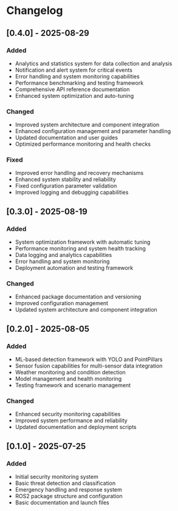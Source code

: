 # Changelog

## [0.4.0] - 2025-08-29

### Added
- Analytics and statistics system for data collection and analysis
- Notification and alert system for critical events
- Error handling and system monitoring capabilities
- Performance benchmarking and testing framework
- Comprehensive API reference documentation
- Enhanced system optimization and auto-tuning

### Changed
- Improved system architecture and component integration
- Enhanced configuration management and parameter handling
- Updated documentation and user guides
- Optimized performance monitoring and health checks

### Fixed
- Improved error handling and recovery mechanisms
- Enhanced system stability and reliability
- Fixed configuration parameter validation
- Improved logging and debugging capabilities

## [0.3.0] - 2025-08-19

### Added
- System optimization framework with automatic tuning
- Performance monitoring and system health tracking
- Data logging and analytics capabilities
- Error handling and system monitoring
- Deployment automation and testing framework

### Changed
- Enhanced package documentation and versioning
- Improved configuration management
- Updated system architecture and component integration

## [0.2.0] - 2025-08-05

### Added
- ML-based detection framework with YOLO and PointPillars
- Sensor fusion capabilities for multi-sensor data integration
- Weather monitoring and condition detection
- Model management and health monitoring
- Testing framework and scenario management

### Changed
- Enhanced security monitoring capabilities
- Improved system performance and reliability
- Updated documentation and deployment scripts

## [0.1.0] - 2025-07-25

### Added
- Initial security monitoring system
- Basic threat detection and classification
- Emergency handling and response system
- ROS2 package structure and configuration
- Basic documentation and launch files
